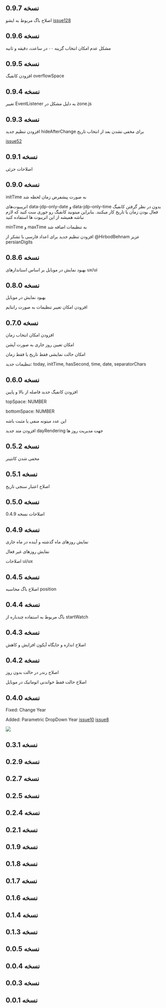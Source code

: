 
## نسخه 0.9.7

اصلاح باگ مربوط به ایشو [issue128](https://github.com/majidh1/JalaliDatePicker/issues/128)

## نسخه 0.9.6

مشکل عدم امکان انتخاب گزینه ۰۰ در ساعت، دقیقه و ثانیه

## نسخه 0.9.5

افزودن کانفیگ overflowSpace

## نسخه 0.9.4

تغییر EventListener به دلیل مشکل در zone.js

## نسخه 0.9.3

افزودن تنظیم جدید hideAfterChange برای مخفی  نشدن بعد از انتخاب تاریخ

[issue52](https://github.com/majidh1/JalaliDatePicker/issues/52)

## نسخه 0.9.1

اصلاحات جزئی

## نسخه 0.9.0

initTime به صورت پیشفرض زمان لحظه شد

اتریبیوت‌های data-jdp-only-date و data-jdp-only-time بدون در نظر گرفتن کانفیگ فعال بودن زمان یا تاریخ کار میکنند. بنابراین میتونید کانفیگ رو جوری ست کنید که لازم نباشه همیشه از این اتریبوت ها استفاده کنید

minTime و maxTime به تنظیمات اضافه شد

افزودن تنظیم جدید برای اعداد فارسی با تشکر از @HirbodBehnam عزیز persianDigits

## نسخه 0.8.6

بهبود نمایش در موبایل بر اساس استاندارهای ux/ui

## نسخه 0.8.0

بهبود نمایش در موبایل

افزودن امکان تغییر تنظیمات به صورت رانتایم

## نسخه 0.7.0

افزودن امکان انتخاب زمان

امکان تعیین روز جاری به صورت آپشن

امکان حالت نمایشی فقط تاریخ یا فقط زمان

تنظیمات جدید: today, initTime, hasSecond, time, date, separatorChars

## نسخه 0.6.0

افزودن کانفیگ جدید فاصله از بالا و پایین

topSpace: NUMBER

bottomSpace: NUMBER

این عدد میتونه منفی یا مثبت باشه

افزودن متد جدید dayRendering جهت مدیریت روز ها

## نسخه 0.5.2

مخفی شدن کانتینر

## نسخه 0.5.1

اصلاح اعتبار سنجی تاریخ

## نسخه 0.5.0

اصلاحات نسخه 0.4.9

## نسخه 0.4.9

نمایش روزهای ماه گذشته و آینده در ماه جاری

نمایش روزهای غیر فعال

اصلاحات ui/ux

## نسخه 0.4.5

اصلاح باگ محاسبه position

## نسخه 0.4.4

باگ مربوط به استفاده چندباره از startWatch

## نسخه 0.4.3

اصلاح اندازه و جایگاه آیکون افزایش و کاهش

## نسخه 0.4.2

اصلاح رندر در حالت بدون روز

اصلاح حالت فقط خواندنی اتوماتیک در موبایل

## نسخه 0.4.0

Fixed: 
Change Year

Added:
Parametric DropDown Year 
[issue10](https://github.com/majidh1/JalaliDatePicker/issues/10#issue-957473182)
[issue8](https://github.com/majidh1/JalaliDatePicker/issues/8#issue-941977061)

<img src="res/DropDownAdded.png" />

## نسخه 0.3.1
## نسخه 0.2.9
## نسخه 0.2.7
## نسخه 0.2.5
## نسخه 0.2.4
## نسخه 0.2.1
## نسخه 0.1.9
## نسخه 0.1.8
## نسخه 0.1.7
## نسخه 0.1.6
## نسخه 0.1.4
## نسخه 0.1.3
## نسخه 0.0.5
## نسخه 0.0.4
## نسخه 0.0.3
## نسخه 0.0.1

